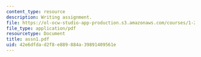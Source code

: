 ```yaml
---
content_type: resource
description: Writing assignment.
file: https://ol-ocw-studio-app-production.s3.amazonaws.com/courses/1-201j-introduction-to-transportation-systems-fall-2006/42e6dfdad2f8e889884a39891409561e_assn1.pdf
file_type: application/pdf
resourcetype: Document
title: assn1.pdf
uid: 42e6dfda-d2f8-e889-884a-39891409561e
---
```

